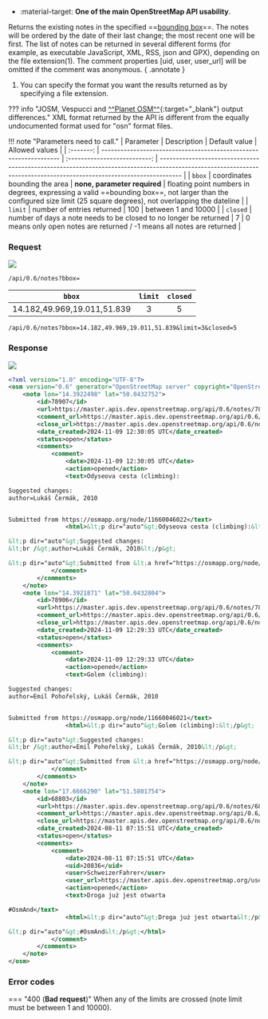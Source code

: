 <div class="grid cards" markdown>

- :material-target: **One of the main OpenStreetMap API usability**.

</div>

Returns the existing notes in the specified ==[bounding box](get_api_map.md)==. The notes will be ordered by the date of their last change; the most recent one will be first. The list of notes can be returned in several different forms (for example<!--STE-->, as executable JavaScript, XML, RSS, json and GPX), depending on the file extension(1). The comment properties [uid, user, user_url] will be omitted if the comment was anonymous.
{ .annotate }

1. You can specify the format you want the results returned as by specifying a file extension.

??? info "JOSM, Vespucci and [^^Planet OSM^^](https://planet.openstreetmap.org/notes/){:target="_blank"} output differences."
    XML format returned by the API is different from the equally undocumented format used for "osn" format files.

!!! note "Parameters need to call."
    | Parameter | Description                                                       |        Default value         | Allowed values                                                                                                                                                      |
    | :-------: | ----------------------------------------------------------------- | :--------------------------: | ------------------------------------------------------------------------------------------------------------------------------------------------------------------- |
    |  `bbox`   | coordinates bounding the area                                     | **none, parameter required** | floating point numbers in degrees, expressing a valid ==bounding box==, not larger than the configured size limit (25 square degrees), not overlapping the dateline |
    |  `limit`  | number of entries returned                                        |             100              | between 1 and 10000                                                                                                                                                 |
    | `closed`  | number of days a note needs to be closed to no longer be returned |              7               | 0 means only open notes are returned / -1 means all notes are returned                                                                                              |

### Request

![](https://img.shields.io/badge/GET-green)

```
/api/0.6/notes?bbox=
```

|           `bbox`            | `limit` | `closed` |
| :-------------------------: | :-----: | :------: |
| 14.182,49.969,19.011,51.839 |    3    |    5     |

``` title="Example call"
/api/0.6/notes?bbox=14.182,49.969,19.011,51.839&limit=3&closed=5
```

### Response

![](https://img.shields.io/badge/Response-200%20OK-brightgreen)

``` xml linenums="1" hl_lines="14-74"
<?xml version="1.0" encoding="UTF-8"?>
<osm version="0.6" generator="OpenStreetMap server" copyright="OpenStreetMap and contributors" attribution="http://www.openstreetmap.org/copyright" license="http://opendatacommons.org/licenses/odbl/1-0/">
    <note lon="14.3922498" lat="50.0432752">
        <id>78907</id>
        <url>https://master.apis.dev.openstreetmap.org/api/0.6/notes/78907</url>
        <comment_url>https://master.apis.dev.openstreetmap.org/api/0.6/notes/78907/comment</comment_url>
        <close_url>https://master.apis.dev.openstreetmap.org/api/0.6/notes/78907/close</close_url>
        <date_created>2024-11-09 12:30:05 UTC</date_created>
        <status>open</status>
        <comments>
            <comment>
                <date>2024-11-09 12:30:05 UTC</date>
                <action>opened</action>
                <text>Odyseova cesta (climbing):

Suggested changes:
author=Lukáš Čermák, 2010


Submitted from https://osmapp.org/node/11660046022</text>
                <html>&lt;p dir="auto"&gt;Odyseova cesta (climbing):&lt;/p&gt;

&lt;p dir="auto"&gt;Suggested changes:
&lt;br /&gt;author=Lukáš Čermák, 2010&lt;/p&gt;

&lt;p dir="auto"&gt;Submitted from &lt;a href="https://osmapp.org/node/11660046022" rel="nofollow noopener noreferrer" dir="auto"&gt;https://osmapp.org/node/11660046022&lt;/a&gt;&lt;/p&gt;</html>
            </comment>
        </comments>
    </note>
    <note lon="14.3921871" lat="50.0432804">
        <id>78906</id>
        <url>https://master.apis.dev.openstreetmap.org/api/0.6/notes/78906</url>
        <comment_url>https://master.apis.dev.openstreetmap.org/api/0.6/notes/78906/comment</comment_url>
        <close_url>https://master.apis.dev.openstreetmap.org/api/0.6/notes/78906/close</close_url>
        <date_created>2024-11-09 12:29:33 UTC</date_created>
        <status>open</status>
        <comments>
            <comment>
                <date>2024-11-09 12:29:33 UTC</date>
                <action>opened</action>
                <text>Golem (climbing):

Suggested changes:
author=Emil Pohořelský, Lukáš Čermák, 2010


Submitted from https://osmapp.org/node/11660046021</text>
                <html>&lt;p dir="auto"&gt;Golem (climbing):&lt;/p&gt;

&lt;p dir="auto"&gt;Suggested changes:
&lt;br /&gt;author=Emil Pohořelský, Lukáš Čermák, 2010&lt;/p&gt;

&lt;p dir="auto"&gt;Submitted from &lt;a href="https://osmapp.org/node/11660046021" rel="nofollow noopener noreferrer" dir="auto"&gt;https://osmapp.org/node/11660046021&lt;/a&gt;&lt;/p&gt;</html>
            </comment>
        </comments>
    </note>
    <note lon="17.6666290" lat="51.5801754">
        <id>68803</id>
        <url>https://master.apis.dev.openstreetmap.org/api/0.6/notes/68803</url>
        <comment_url>https://master.apis.dev.openstreetmap.org/api/0.6/notes/68803/comment</comment_url>
        <close_url>https://master.apis.dev.openstreetmap.org/api/0.6/notes/68803/close</close_url>
        <date_created>2024-08-11 07:15:51 UTC</date_created>
        <status>open</status>
        <comments>
            <comment>
                <date>2024-08-11 07:15:51 UTC</date>
                <uid>20836</uid>
                <user>SchweizerFahrer</user>
                <user_url>https://master.apis.dev.openstreetmap.org/user/SchweizerFahrer</user_url>
                <action>opened</action>
                <text>Droga już jest otwarta

#OsmAnd</text>
                <html>&lt;p dir="auto"&gt;Droga już jest otwarta&lt;/p&gt;

&lt;p dir="auto"&gt;#OsmAnd&lt;/p&gt;</html>
            </comment>
        </comments>
    </note>
</osm>
```

### Error codes

=== "400 (**Bad request**)"
    When any of the limits are crossed (note limit must be between 1 and 10000).